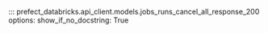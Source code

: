 ::: prefect_databricks.api_client.models.jobs_runs_cancel_all_response_200
    options:
      show_if_no_docstring: True